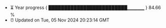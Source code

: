 - ⏳ Year progress { █████████████████████████▁▁▁▁▁ } 84.66 %
- ⏰ Updated on Tue, 05 Nov 2024 20:23:14 GMT

